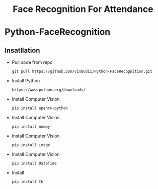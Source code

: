 <h1 align="center">Face Recognition For Attendance</h1>

# Python-FaceRecognition

## Insatllation

- Pull code from repo
  ```
  git pull https://github.com/vinbudii/Python-FaceRecognition.git
  ```
- Install Python
  ```
  https://www.python.org/downloads/
  ```
- Install Computer Vision
  ```
  pip install opencv-python
  ```
- Install Computer Vision
  ```
  pip install numpy
  ```
- Install Computer Vision
  ```
  pip install image
  ```
- Install Computer Vision
  ```
  pip install DateTime
  ```
- Install 
  ```
  pip install tk
  ```

